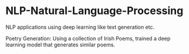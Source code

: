 # NLP-Natural-Language-Processing
NLP applications using deep learning like text generation etc.

Poetry Generation: Using a collection of Irish Poems, trained a deep learning model that generates similar poems.
